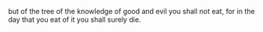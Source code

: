 but of the tree of the knowledge of good and evil you shall not eat, for in the day that you eat of it you shall surely die.
